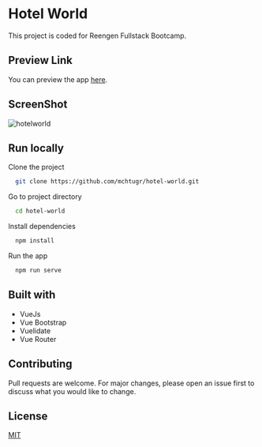 # Hotel World

This project is coded for Reengen Fullstack Bootcamp.

## Preview Link

You can preview the app [here](https://hotel-world.vercel.app/).

## ScreenShot

![hotelworld](ss/hotelworld.gif)

## Run locally

Clone the project

```bash
  git clone https://github.com/mchtugr/hotel-world.git
```

Go to project directory

```bash
  cd hotel-world
```

Install dependencies

```bash
  npm install
```

Run the app

```bash
  npm run serve
```

## Built with

- VueJs
- Vue Bootstrap
- Vuelidate
- Vue Router

## Contributing

Pull requests are welcome.
For major changes, please open an issue first to discuss what you would like to change.

## License

[MIT](https://choosealicense.com/licenses/mit/)

